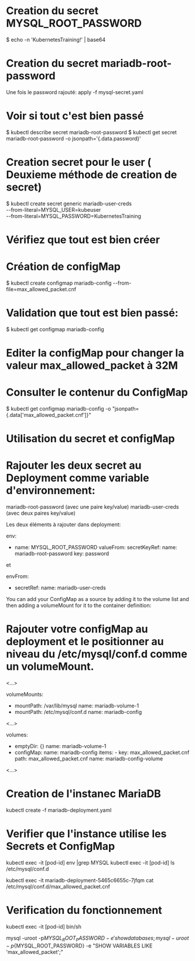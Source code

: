 # Creation du secret MYSQL_ROOT_PASSWORD
$ echo -n 'KubernetesTraining!' | base64

# Creation du secret mariadb-root-password 

Une fois le password rajouté:
apply -f mysql-secret.yaml

# Voir si tout c'est bien passé
$ kubectl describe secret mariadb-root-password
$ kubectl get secret mariadb-root-password -o jsonpath='{.data.password}'

# Creation secret pour le user ( Deuxieme méthode de creation de secret)
$ kubectl create secret generic mariadb-user-creds \
      --from-literal=MYSQL_USER=kubeuser\
      --from-literal=MYSQL_PASSWORD=KubernetesTraining

# Vérifiez  que tout est bien créer

# Création de configMap
$ kubectl create configmap mariadb-config --from-file=max_allowed_packet.cnf

# Validation que tout est bien passé:
$ kubectl get configmap mariadb-config

# Editer la configMap pour changer la valeur max_allowed_packet à 32M
# Consulter le contenur du ConfigMap
$ kubectl get configmap mariadb-config -o "jsonpath={.data['max_allowed_packet\.cnf']}"

# Utilisation du secret et configMap
# Rajouter les deux secret au Deployment comme variable d'environnement:
mariadb-root-password (avec une paire key/value)
mariadb-user-creds (avec deux paires key/value)

Les deux éléments à rajouter dans deployment:

env:
   - name: MYSQL_ROOT_PASSWORD
     valueFrom:
       secretKeyRef:
         name: mariadb-root-password
         key: password

et

envFrom:
- secretRef:
    name: mariadb-user-creds


You can add your ConfigMap as a source by adding it to the volume list and then adding a volumeMount for it to the container definition:

# Rajouter votre configMap au deployment et le positionner au niveau du /etc/mysql/conf.d comme un volumeMount.


<...>

  volumeMounts:
  - mountPath: /var/lib/mysql
    name: mariadb-volume-1
  - mountPath: /etc/mysql/conf.d
    name: mariadb-config

<...>

volumes:
- emptyDir: {}
  name: mariadb-volume-1
- configMap:
    name: mariadb-config
    items:
      - key: max_allowed_packet.cnf
        path: max_allowed_packet.cnf
  name: mariadb-config-volume

<...>


# Creation de l'instanec MariaDB
kubectl create -f mariadb-deployment.yaml

# Verifier que l'instance utilise les Secrets et ConfigMap
kubectl exec -it [pod-id] env |grep MYSQL
kubectl exec -it [pod-id] ls /etc/mysql/conf.d

kubectl exec -it mariadb-deployment-5465c6655c-7jfqm cat /etc/mysql/conf.d/max_allowed_packet.cnf


# Verification du fonctionnement
kubectl exec -it [pod-id] bin/sh

mysql -uroot -p${MYSQL_ROOT_PASSWORD} -e 'show databases;
mysql -uroot -p${MYSQL_ROOT_PASSWORD} -e "SHOW VARIABLES LIKE 'max_allowed_packet';"







